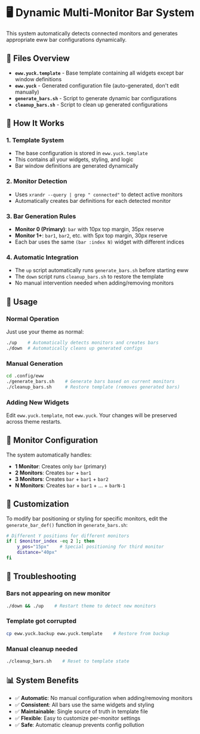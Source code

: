 # 🖥️ Dynamic Multi-Monitor Bar System

This system automatically detects connected monitors and generates appropriate eww bar configurations dynamically.

## 📁 Files Overview

- **`eww.yuck.template`** - Base template containing all widgets except bar window definitions
- **`eww.yuck`** - Generated configuration file (auto-generated, don't edit manually)
- **`generate_bars.sh`** - Script to generate dynamic bar configurations
- **`cleanup_bars.sh`** - Script to clean up generated configurations

## 🔄 How It Works

### 1. **Template System**

- The base configuration is stored in `eww.yuck.template`
- This contains all your widgets, styling, and logic
- Bar window definitions are generated dynamically

### 2. **Monitor Detection**

- Uses `xrandr --query | grep " connected"` to detect active monitors
- Automatically creates bar definitions for each detected monitor

### 3. **Bar Generation Rules**

- **Monitor 0 (Primary)**: `bar` with 10px top margin, 35px reserve
- **Monitor 1+**: `bar1`, `bar2`, etc. with 5px top margin, 30px reserve
- Each bar uses the same `(bar :index N)` widget with different indices

### 4. **Automatic Integration**

- The `up` script automatically runs `generate_bars.sh` before starting eww
- The `down` script runs `cleanup_bars.sh` to restore the template
- No manual intervention needed when adding/removing monitors

## 🚀 Usage

### Normal Operation

Just use your theme as normal:

```bash
./up    # Automatically detects monitors and creates bars
./down  # Automatically cleans up generated configs
```

### Manual Generation

```bash
cd .config/eww
./generate_bars.sh    # Generate bars based on current monitors
./cleanup_bars.sh     # Restore template (removes generated bars)
```

### Adding New Widgets

Edit `eww.yuck.template`, not `eww.yuck`. Your changes will be preserved across theme restarts.

## 🔧 Monitor Configuration

The system automatically handles:

- **1 Monitor**: Creates only `bar` (primary)
- **2 Monitors**: Creates `bar` + `bar1`
- **3 Monitors**: Creates `bar` + `bar1` + `bar2`
- **N Monitors**: Creates `bar` + `bar1` + ... + `barN-1`

## 📝 Customization

To modify bar positioning or styling for specific monitors, edit the `generate_bar_def()` function in `generate_bars.sh`:

```bash
# Different Y positions for different monitors
if [ $monitor_index -eq 2 ]; then
    y_pos="15px"    # Special positioning for third monitor
    distance="40px"
fi
```

## 🐛 Troubleshooting

### Bars not appearing on new monitor

```bash
./down && ./up    # Restart theme to detect new monitors
```

### Template got corrupted

```bash
cp eww.yuck.backup eww.yuck.template    # Restore from backup
```

### Manual cleanup needed

```bash
./cleanup_bars.sh    # Reset to template state
```

## 📊 System Benefits

- ✅ **Automatic**: No manual configuration when adding/removing monitors
- ✅ **Consistent**: All bars use the same widgets and styling
- ✅ **Maintainable**: Single source of truth in template file
- ✅ **Flexible**: Easy to customize per-monitor settings
- ✅ **Safe**: Automatic cleanup prevents config pollution
